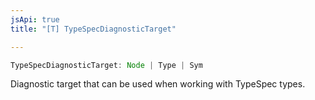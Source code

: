 ```yaml
---
jsApi: true
title: "[T] TypeSpecDiagnosticTarget"

---
```

```ts
TypeSpecDiagnosticTarget: Node | Type | Sym
```

Diagnostic target that can be used when working with TypeSpec types.
